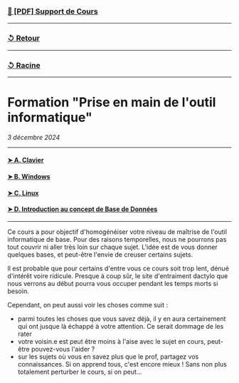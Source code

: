 ### [📝 [PDF] Support de Cours](formationPriseEnMain.pdf)

---

### [↺ Retour](../README.MD)

---

### [↺ Racine](../../../README.MD)

---

# Formation "Prise en main de l'outil informatique"

_3 décembre 2024_

---

#### [➤&nbsp;A. Clavier](Clavier/readme.md)

#### [➤&nbsp;B. Windows](Windows/readme.md)

#### [➤&nbsp;C. Linux](Linux/readme.md)

#### [➤&nbsp;D. Introduction au concept de Base de Données](BD/readme.md)

---

Ce cours a pour objectif d'homogénéiser votre niveau de maîtrise de l'outil informatique de base.
Pour des raisons temporelles, nous ne pourrons pas tout couvrir ni aller très loin sur chaque sujet. L'idée est de vous donner quelques bases, et peut-être l'envie de creuser certains sujets.

Il est probable que pour certains d'entre vous ce cours soit trop lent, dénué d'intérêt voire ridicule. Presque à coup sûr, le site d'entraiment dactylo que nous verrons au début pourra vous occuper pendant les temps morts si besoin.

Cependant, on peut aussi voir les choses comme suit :

- parmi toutes les choses que vous savez déjà, il y en aura certainement qui ont jusque là échappé à votre attention. Ce serait dommage de les rater
- votre voisin.e est peut être moins à l'aise avec le sujet en cours, peut-être pouvez-vous l'aider ?
- sur les sujets où vous en savez plus que le prof, partagez vos connaissances. Si on apprend tous, c'est encore mieux ! Sans non plus totalement perturber le cours, si on peut...
